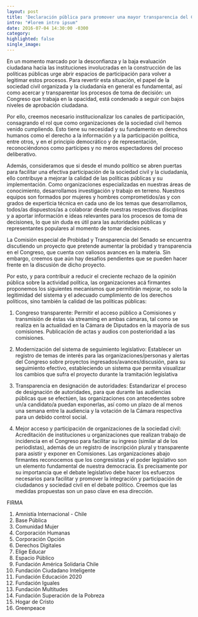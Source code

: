 ```yaml
---
layout: post
title: 'Declaración pública para promover una mayor transparencia del Congreso Nacional y una participación efectiva de la ciudadanía y organizaciones de la sociedad civil en la actividad legislativa'
intro: "#lorem intro ipsum"
date: 2016-07-04 14:30:00 -0300
category:
highlighted: false
single_image:
---
```

En un momento marcado por la desconfianza y la baja evaluación ciudadana hacia las instituciones involucradas en la construcción de las políticas públicas urge abrir espacios de participación para volver a legitimar estos procesos. Para revertir esta situación, el papel de la sociedad civil organizada y la ciudadanía en general es fundamental, así como acercar y transparentar los procesos de toma de decisión: un Congreso que trabaja en la opacidad, está condenado a seguir con bajos niveles de aprobación ciudadana.

Por ello, creemos necesario institucionalizar los canales de participación, consagrando el rol que como organizaciones de la sociedad civil hemos venido cumpliendo. Esto tiene su necesidad y su fundamento en derechos humanos como el derecho a la información y a la participación política, entre otros, y en el principio democrático y de representación, reconociéndonos como partícipes y no meros espectadores del proceso deliberativo.

Además, consideramos que si desde el mundo político se abren puertas para facilitar una efectiva participación de la sociedad civil y la ciudadanía, ello contribuye a mejorar la calidad de las políticas públicas y su implementación. Como organizaciones especializadas en nuestras áreas de conocimiento, desarrollamos investigación y trabajo en terreno. Nuestros equipos son formados por mujeres y hombres comprometidos/as y con grados de experticia técnica en cada uno de los temas que desarrollamos, todos/as dispuestos/as a colaborar desde nuestras respectivas disciplinas y a aportar información e ideas relevantes para los procesos de toma de decisiones, lo que sin duda es útil para las autoridades públicas y representantes populares al momento de tomar decisiones.

La Comisión especial de Probidad y Transparencia del Senado se encuentra discutiendo un proyecto que pretende aumentar la probidad y transparencia en el Congreso, que cuenta con valiosos avances en la materia. Sin embargo, creemos que aún hay desafíos pendientes que se pueden hacer frente en la discusión de dicho proyecto.

Por esto, y para contribuir a reducir el creciente rechazo de la opinión pública sobre la actividad política, las organizaciones acá firmantes proponemos los siguientes mecanismos que permitirán mejorar, no solo la legitimidad del sistema y el adecuado cumplimiento de los derechos políticos, sino también la calidad de las políticas públicas:

1. Congreso transparente: Permitir el acceso público a Comisiones y transmisión de éstas vía streaming en ambas cámaras, tal como se realiza en la actualidad en la Cámara de Diputados en la mayoría de sus comisiones. Publicación de actas y audios con posterioridad a las comisiones.

2. Modernización del sistema de seguimiento legislativo: Establecer un registro de temas de interés para las organizaciones/personas y alertas del Congreso sobre proyectos ingresados/avances/discusión, para su seguimiento efectivo, estableciendo un sistema que permita visualizar los cambios que sufra el proyecto durante la tramitación legislativa

3. Transparencia en designación de autoridades: Estandarizar el proceso de designación de autoridades, para que durante las audiencias públicas que se efectúen, las organizaciones con antecedentes sobre un/a candidato/a puedan exponerlas, así como un plazo de al menos una semana entre la audiencia y la votación de la Cámara respectiva para un debido control social.

4.  Mejor acceso y participación de organizaciones de la sociedad civil: Acreditación de instituciones u organizaciones que realizan trabajo de incidencia en el Congreso para facilitar su ingreso (similar al de los periodistas), además de un registro de inscripción plural y transparente para asistir y exponer en Comisiones.
Las organizaciones abajo firmantes reconocemos que los congresistas y el poder legislativo son un elemento fundamental de nuestra democracia. Es precisamente por su importancia que el debate legislativo debe hacer los esfuerzos necesarios para facilitar y promover la integración y participación de ciudadanos y sociedad civil en el debate político. Creemos que las medidas propuestas son un paso clave en esa dirección.

FIRMA
1.    Amnistía Internacional - Chile
2.    Base Pública
3.    Comunidad Mujer
4.    Corporación Humanas
5.    Corporación Opción
6.    Derechos Digitales
7.    Elige Educar
8.    Espacio Público
9.    Fundación América Solidaria Chile
10.  Fundación Ciudadano Inteligente
11.  Fundación Educación 2020
12.  Fundación Iguales
13.  Fundación Multitudes
14.  Fundación Superación de la Pobreza
15.  Hogar de Cristo
16.  Greenpeace
